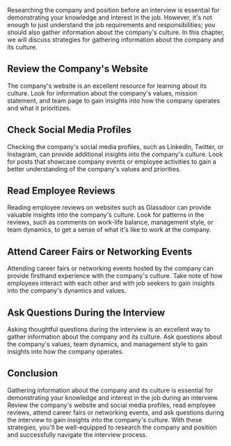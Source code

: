 
Researching the company and position before an interview is essential for demonstrating your knowledge and interest in the job. However, it's not enough to just understand the job requirements and responsibilities; you should also gather information about the company's culture. In this chapter, we will discuss strategies for gathering information about the company and its culture.

Review the Company's Website
----------------------------

The company's website is an excellent resource for learning about its culture. Look for information about the company's values, mission statement, and team page to gain insights into how the company operates and what it prioritizes.

Check Social Media Profiles
---------------------------

Checking the company's social media profiles, such as LinkedIn, Twitter, or Instagram, can provide additional insights into the company's culture. Look for posts that showcase company events or employee activities to gain a better understanding of the company's values and priorities.

Read Employee Reviews
---------------------

Reading employee reviews on websites such as Glassdoor can provide valuable insights into the company's culture. Look for patterns in the reviews, such as comments on work-life balance, management style, or team dynamics, to get a sense of what it's like to work at the company.

Attend Career Fairs or Networking Events
----------------------------------------

Attending career fairs or networking events hosted by the company can provide firsthand experience with the company's culture. Take note of how employees interact with each other and with job seekers to gain insights into the company's dynamics and values.

Ask Questions During the Interview
----------------------------------

Asking thoughtful questions during the interview is an excellent way to gather information about the company and its culture. Ask questions about the company's values, team dynamics, and management style to gain insights into how the company operates.

Conclusion
----------

Gathering information about the company and its culture is essential for demonstrating your knowledge and interest in the job during an interview. Review the company's website and social media profiles, read employee reviews, attend career fairs or networking events, and ask questions during the interview to gain insights into the company's culture. With these strategies, you'll be well-equipped to research the company and position and successfully navigate the interview process.
